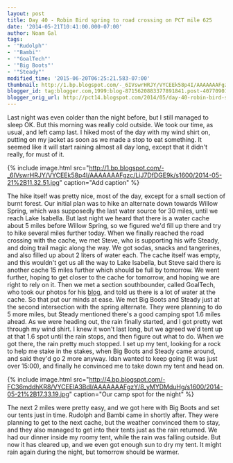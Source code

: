 ```yaml
---
layout: post
title: Day 40 - Robin Bird spring to road crossing on PCT mile 625
date: '2014-05-21T10:41:00.000-07:00'
author: Noam Gal
tags:
- '"Rudolph"'
- '"Bambi"'
- '"GoalTech"'
- '"Big Boots"'
- '"Steady"'
modified_time: '2015-06-20T06:25:21.583-07:00'
thumbnail: http://1.bp.blogspot.com/-_6IVswrHRJY/VYCEEk58p4I/AAAAAAAFgzc/LiJ7DfDGE9k/s72-c/2014-05-21%2B11.32.51.jpg
blogger_id: tag:blogger.com,1999:blog-8715620883377891841.post-407709010667554162
blogger_orig_url: http://pct14.blogspot.com/2014/05/day-40-robin-bird-spring-to-road.html
---
```


Last night was even colder than the night before, but I still managed to sleep OK. But this morning was really cold outside. We took our time, as usual, and left camp last. I hiked most of the day with my wind shirt on, putting on my jacket as soon as we made a stop to eat something. It seemed like it will start raining almost all day long, except that it didn't really, for must of it.

{% include image.html src="http://1.bp.blogspot.com/-_6IVswrHRJY/VYCEEk58p4I/AAAAAAAFgzc/LiJ7DfDGE9k/s1600/2014-05-21%2B11.32.51.jpg" caption="Add caption" %}

The hike itself was pretty nice, most of the day, except for a small section of burnt forest. Our initial plan was to hike an alternate down towards Willow Spring, which was supposedly the last water source for 30 miles, until we reach Lake Isabella. But last night we heard that there is a water cache about 5 miles before Willow Spring, so we figured we'd fill up there and try to hike several miles further today. When we finally reached the road crossing with the cache, we met Steve, who is supporting his wife Steady, and doing trail magic along the way. We got sodas, snacks and tangerines, and also filled up about 2 liters of water each. The cache itself was empty, and this wouldn't get us all the way to Lake Isabella, but Steve said there is another cache 15 miles further which should be full by tomorrow. We went further, hoping to get closer to the cache for tomorrow, and hoping we are right to rely on it. Then we met a section southbounder, called GoalTech, who took our photos for his [blog], and told us there is a lot of water at the cache. So that put our minds at ease. We met Big Boots and Steady just at the second intersection with the spring alternate. They were planning to do 5 more miles, but Steady mentioned there's a good camping spot 1.6 miles ahead. As we were heading out, the rain finally started, and I got pretty wet through my wind shirt. I knew it won't last long, but we agreed we'd tent up at that 1.6 spot until the rain stops, and then figure out what to do. When we got there, the rain pretty much stopped. I set up my tent, looking for a rock to help me stake in the stakes, when Big Boots and Steady came around, and said they'd go 2 more anyway. Idan wanted to keep going (it was just over 15:00), and finally he convinced me to take down my tent and head on.

{% include image.html src="http://4.bp.blogspot.com/-FC36mddhKR8/VYCEElA3BdI/AAAAAAAFgzY/8_yMYDMduHg/s1600/2014-05-21%2B17.33.19.jpg" caption="Our camp spot for the night" %}

The next 2 miles were pretty easy, and we got here with Big Boots and set our tents just in time. Rudolph and Bambi came in shortly after. They were planning to get to the next cache, but the weather convinced them to stay, and they also managed to get into their tents just as the rain returned. We had our dinner inside my roomy tent, while the rain was falling outside. But now it has cleared up, and we even got enough sun to dry my tent. It might rain again during the night, but tomorrow should be warmer.

[blog]: http://goaltechhikes.blogspot.co.il/2014/05/day-6-bird-spring-pass-to-piute-mtn-road.html
